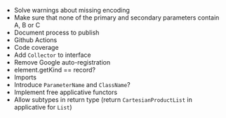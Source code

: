 * Solve warnings about missing encoding
* Make sure that none of the primary and secondary parameters contain A, B or C
* Document process to publish
* Github Actions
* Code coverage
* Add `Collector` to interface
* Remove Google auto-registration
* element.getKind == record?
* Imports
* Introduce `ParameterName` and `ClassName`?
* Implement free applicative functors
* Allow subtypes in return type (return `CartesianProductList` in applicative for `List`)

